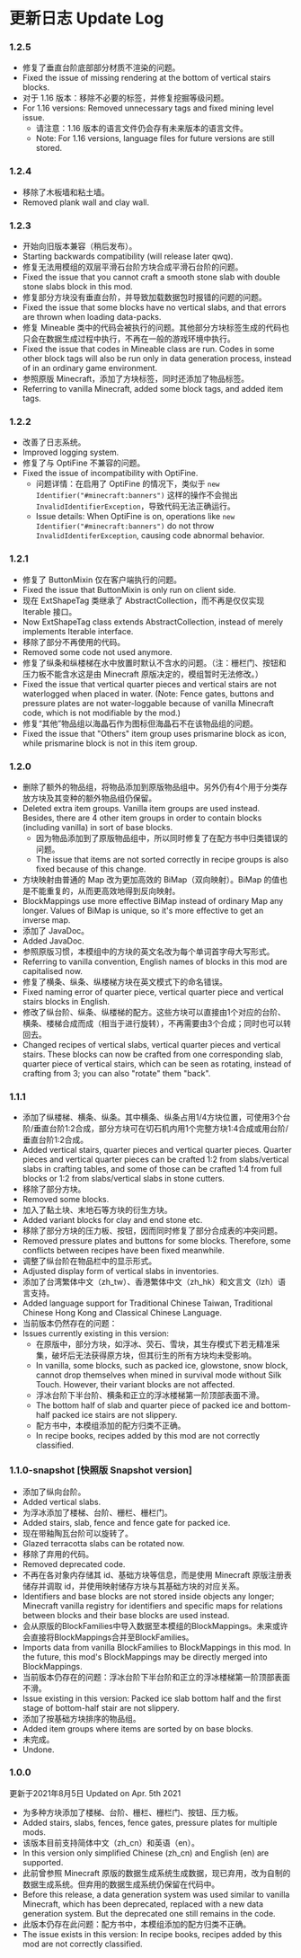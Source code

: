
# 更新日志 Update Log

### 1.2.5
- 修复了垂直台阶底部部分材质不渲染的问题。
- Fixed the issue of missing rendering at the bottom of vertical stairs blocks.
- 对于 1.16 版本：移除不必要的标签，并修复挖掘等级问题。
- For 1.16 versions: Removed unnecessary tags and fixed mining level issue.
  - 请注意：1.16 版本的语言文件仍会存有未来版本的语言文件。
  - Note: For 1.16 versions, language files for future versions are still stored.

### 1.2.4
- 移除了木板墙和粘土墙。
- Removed plank wall and clay wall.

### 1.2.3
- 开始向旧版本兼容（稍后发布）。
- Starting backwards compatibility (will release later qwq).
- 修复无法用模组的双层平滑石台阶方块合成平滑石台阶的问题。
- Fixed the issue that you cannot craft a smooth stone slab with double stone slabs block in this mod.
- 修复部分方块没有垂直台阶，并导致加载数据包时报错的问题的问题。
- Fixed the issue that some blocks have no vertical slabs, and that errors are thrown when loading data-packs.
- 修复 Mineable 类中的代码会被执行的问题。其他部分方块标签生成的代码也只会在数据生成过程中执行，不再在一般的游戏环境中执行。
- Fixed the issue that codes in Mineable class are run. Codes in some other block tags will also be run only in data
  generation process, instead of in an ordinary game environment.
- 参照原版 Minecraft，添加了方块标签，同时还添加了物品标签。
- Referring to vanilla Minecraft, added some block tags, and added item tags.

### 1.2.2
- 改善了日志系统。
- Improved logging system.
- 修复了与 OptiFine 不兼容的问题。
- Fixed the issue of incompatibility with OptiFine.
    - 问题详情：在启用了 OptiFine 的情况下，类似于 `new Identifier("#minecraft:banners")` 这样的操作不会抛出
      `InvalidIdentifierException`，导致代码无法正确运行。
    - Issue details: When OptiFine is on, operations like `new Identifier("#minecraft:banners")` do not throw
      `InvalidIdentiferException`, causing code abnormal behavior.

### 1.2.1
- 修复了 ButtonMixin 仅在客户端执行的问题。
- Fixed the issue that ButtonMixin is only run on client side.
- 现在 ExtShapeTag 类继承了 AbstractCollection，而不再是仅仅实现 Iterable 接口。
- Now ExtShapeTag class extends AbstractCollection, instead of merely implements Iterable interface.
- 移除了部分不再使用的代码。
- Removed some code not used anymore.
- 修复了纵条和纵楼梯在水中放置时默认不含水的问题。（注：栅栏门、按钮和压力板不能含水这是由 Minecraft 原版决定的，模组暂时无法修改。）
- Fixed the issue that vertical quarter pieces and vertical stairs are not waterlogged when placed in water. (Note:
  Fence gates, buttons and pressure plates are not water-loggable because of vanilla Minecraft code, which is not
  modifiable by the mod.)
- 修复“其他”物品组以海晶石作为图标但海晶石不在该物品组的问题。
- Fixed the issue that "Others" item group uses prismarine block as icon, while prismarine block is not in this item
  group.

### 1.2.0

- 删除了额外的物品组，将物品添加到原版物品组中。另外仍有4个用于分类存放方块及其变种的额外物品组仍保留。
- Deleted extra item groups. Vanilla item groups are used instead. Besides, there are 4 other item groups in order to
  contain blocks (including vanilla) in sort of base blocks.
    - 因为物品添加到了原版物品组中，所以同时修复了在配方书中归类错误的问题。
    - The issue that items are not sorted correctly in recipe groups is also fixed because of this change.
- 方块映射由普通的 Map 改为更加高效的 BiMap（双向映射）。BiMap 的值也是不能重复的，从而更高效地得到反向映射。
- BlockMappings use more effective BiMap instead of ordinary Map any longer. Values of BiMap is unique, so it's more
  effective to get an inverse map.
- 添加了 JavaDoc。
- Added JavaDoc.
- 参照原版习惯，本模组中的方块的英文名改为每个单词首字母大写形式。
- Referring to vanilla convention, English names of blocks in this mod are capitalised now.
- 修复了横条、纵条、纵楼梯方块在英文模式下的命名错误。
- Fixed naming error of quarter piece, vertical quarter piece and vertical stairs blocks in English.
- 修改了纵台阶、纵条、纵楼梯的配方。这些方块可以直接由1个对应的台阶、横条、楼梯合成而成（相当于进行旋转），不再需要由3个合成；同时也可以转回去。
- Changed recipes of vertical slabs, vertical quarter pieces and vertical stairs. These blocks can now be crafted from
  one corresponding slab, quarter piece of vertical stairs, which can be seen as rotating, instead of crafting from 3;
  you can also "rotate" them "back".

### 1.1.1

- 添加了纵楼梯、横条、纵条。其中横条、纵条占用1/4方块位置，可使用3个台阶/垂直台阶1:2合成，部分方块可在切石机内用1个完整方块1:4合成或用台阶/垂直台阶1:2合成。
- Added vertical stairs, quarter pieces and vertical quarter pieces. Quarter pieces and vertical quarter pieces can be
  crafted 1:2 from slabs/vertical slabs in crafting tables, and some of those can be crafted 1:4 from full blocks or 1:2
  from slabs/vertical slabs in stone cutters.
- 移除了部分方块。
- Removed some blocks.
- 加入了黏土块、末地石等方块的衍生方块。
- Added variant blocks for clay and end stone etc.
- 移除了部分方块的压力板、按钮，因而同时修复了部分合成表的冲突问题。
- Removed pressure plates and buttons for some blocks. Therefore, some conflicts between recipes have been fixed
  meanwhile.
- 调整了纵台阶在物品栏中的显示形式。
- Adjusted display form of vertical slabs in inventories.
- 添加了台湾繁体中文（zh_tw）、香港繁体中文（zh_hk）和文言文（lzh）语言支持。
- Added language support for Traditional Chinese Taiwan, Traditional Chinese Hong Kong and Classical Chinese Language.
- 当前版本仍然存在的问题：
- Issues currently existing in this version:
    - 在原版中，部分方块，如浮冰、荧石、雪块，其生存模式下若无精准采集，破坏后无法获得原方块，但其衍生的所有方块均未受影响。
    - In vanilla, some blocks, such as packed ice, glowstone, snow block, cannot drop themselves when mined in survival
      mode without Silk Touch. However, their variant blocks are not affected.
    - 浮冰台阶下半台阶、横条和正立的浮冰楼梯第一阶顶部表面不滑。
    - The bottom half of slab and quarter piece of packed ice and bottom-half packed ice stairs are not slippery.
    - 配方书中，本模组添加的配方归类不正确。
    - In recipe books, recipes added by this mod are not correctly classified.

### 1.1.0-snapshot [快照版 Snapshot version]

- 添加了纵向台阶。
- Added vertical slabs.
- 为浮冰添加了楼梯、台阶、栅栏、栅栏门。
- Added stairs, slab, fence and fence gate for packed ice.
- 现在带釉陶瓦台阶可以旋转了。
- Glazed terracotta slabs can be rotated now.
- 移除了弃用的代码。
- Removed deprecated code.
- 不再在各对象内存储其 id、基础方块等信息，而是使用 Minecraft 原版注册表储存并调取 id，并使用映射储存方块与其基础方块的对应关系。
- Identifiers and base blocks are not stored inside objects any longer; Minecraft vanilla registry for identifiers and
  specific maps for relations between blocks and their base blocks are used instead.
- 会从原版的BlockFamilies中导入数据至本模组的BlockMappings。未来或许会直接将BlockMappings合并至BlockFamilies。
- Imports data from vanilla BlockFamilies to BlockMappings in this mod. In the future, this mod's BlockMappings may be
  directly merged into BlockMappings.
- 当前版本仍存在的问题：浮冰台阶下半台阶和正立的浮冰楼梯第一阶顶部表面不滑。
- Issue existing in this version: Packed ice slab bottom half and the first stage of bottom-half stair are not slippery.
- 添加了按基础方块排序的物品组。
- Added item groups where items are sorted by on base blocks.
- 未完成。
- Undone.

### 1.0.0

更新于2021年8月5日 Updated on Apr. 5th 2021

- 为多种方块添加了楼梯、台阶、栅栏、栅栏门、按钮、压力板。
- Added stairs, slabs, fences, fence gates, pressure plates for multiple mods.
- 该版本目前支持简体中文（zh_cn）和英语（en）。
- In this version only simplified Chinese (zh_cn) and English (en) are supported.
- 此前曾参照 Minecraft 原版的数据生成系统生成数据，现已弃用，改为自制的数据生成系统。但弃用的数据生成系统仍保留在代码中。
- Before this release, a data generation system was used similar to vanilla Minecraft, which has been deprecated,
  replaced with a new data generation system. But the deprecated one still remains in the code.
- 此版本仍存在此问题：配方书中，本模组添加的配方归类不正确。
- The issue exists in this version: In recipe books, recipes added by this mod are not correctly classified.
